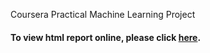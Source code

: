 Coursera Practical Machine Learning Project

#### To view html report online, please click [here](https://datasailing.github.io/PML/PML_Project.html).         
